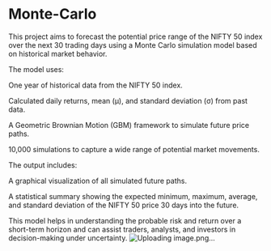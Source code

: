 # Monte-Carlo
This project aims to forecast the potential price range of the NIFTY 50 index over the next 30 trading days using a Monte Carlo simulation model based on historical market behavior.

The model uses:

One year of historical data from the NIFTY 50 index.

Calculated daily returns, mean (μ), and standard deviation (σ) from past data.

A Geometric Brownian Motion (GBM) framework to simulate future price paths.

10,000 simulations to capture a wide range of potential market movements.

The output includes:

A graphical visualization of all simulated future paths.

A statistical summary showing the expected minimum, maximum, average, and standard deviation of the NIFTY 50 price 30 days into the future.

This model helps in understanding the probable risk and return over a short-term horizon and can assist traders, analysts, and investors in decision-making under uncertainty.
![Uploading image.png…]()

